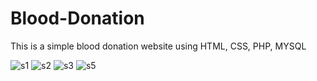 # Blood-Donation
This is a simple blood donation website using HTML, CSS, PHP, MYSQL 

![s1](https://user-images.githubusercontent.com/66807839/84458655-3263c200-ac6e-11ea-91b1-67ea598e088d.png)
![s2](https://user-images.githubusercontent.com/66807839/84458660-342d8580-ac6e-11ea-8c34-563c93a1c86a.png)
![s3](https://user-images.githubusercontent.com/66807839/84458664-35f74900-ac6e-11ea-9c01-ffef69f357ce.png)
![s5](https://user-images.githubusercontent.com/66807839/84468417-70211480-ac87-11ea-9f88-cfe47263e223.png)
